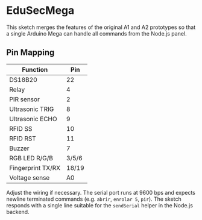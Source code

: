 # EduSecMega

This sketch merges the features of the original A1 and A2 prototypes so that a
single Arduino Mega can handle all commands from the Node.js panel.

## Pin Mapping

| Function           | Pin |
|--------------------|-----|
| DS18B20            | 22  |
| Relay              | 4   |
| PIR sensor         | 2   |
| Ultrasonic TRIG    | 8   |
| Ultrasonic ECHO    | 9   |
| RFID SS            | 10  |
| RFID RST           | 11  |
| Buzzer             | 7   |
| RGB LED R/G/B      | 3/5/6 |
| Fingerprint TX/RX  | 18/19 |
| Voltage sense      | A0  |

Adjust the wiring if necessary. The serial port runs at 9600 bps and expects
newline terminated commands (e.g. `abrir`, `enrolar 5`, `pir`). The sketch
responds with a single line suitable for the `sendSerial` helper in the Node.js
backend.
